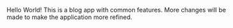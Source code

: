 Hello World! This is a blog app with common features. More changes will be made to make the application more refined.